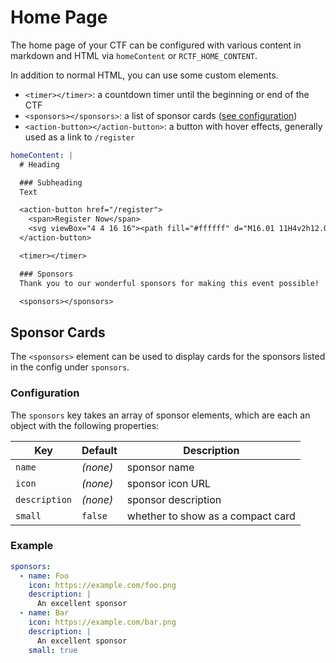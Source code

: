 # Home Page

The home page of your CTF can be configured with various content in markdown and HTML via `homeContent` or `RCTF_HOME_CONTENT`.

In addition to normal HTML, you can use some custom elements.

- `<timer></timer>`: a countdown timer until the beginning or end of the CTF
- `<sponsors></sponsors>`: a list of sponsor cards ([see configuration](#sponsor-cards))
- `<action-button></action-button>`: a button with hover effects, generally used as a link to `/register`

```yaml
homeContent: |
  # Heading

  ### Subheading
  Text

  <action-button href="/register">
    <span>Register Now</span>
    <svg viewBox="4 4 16 16"><path fill="#ffffff" d="M16.01 11H4v2h12.01v3L20 12l-3.99-4z"></path></svg>
  </action-button>

  <timer></timer>

  ### Sponsors
  Thank you to our wonderful sponsors for making this event possible!

  <sponsors></sponsors>
```

## Sponsor Cards

The `<sponsors>` element can be used to display cards for the sponsors listed in
the config under `sponsors`.

### Configuration

The `sponsors` key takes an array of sponsor elements, which are each an object
with the following properties:

| Key           | Default  | Description                       |
| ------------- | -------- | --------------------------------- |
| `name`        | _(none)_ | sponsor name                      |
| `icon`        | _(none)_ | sponsor icon URL                  |
| `description` | _(none)_ | sponsor description               |
| `small`       | `false`  | whether to show as a compact card |

### Example

```yaml
sponsors:
  - name: Foo
    icon: https://example.com/foo.png
    description: |
      An excellent sponsor
  - name: Bar
    icon: https://example.com/bar.png
    description: |
      An excellent sponsor
    small: true
```
